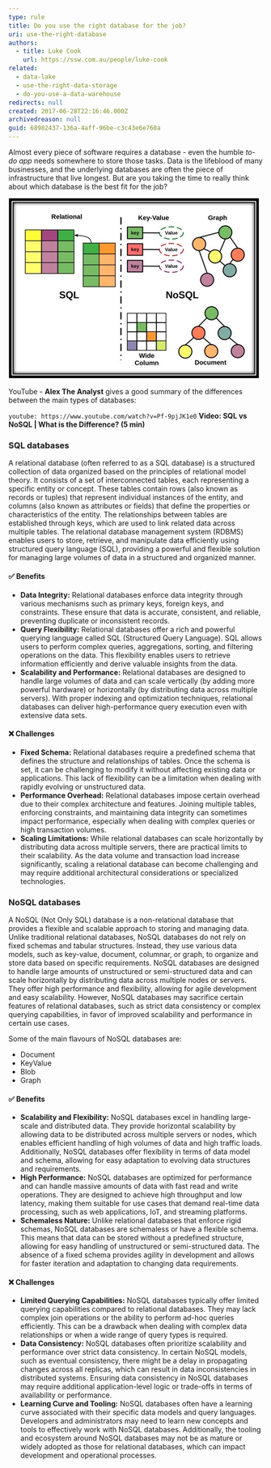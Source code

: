 ```yaml
---
type: rule
title: Do you use the right database for the job?
uri: use-the-right-database
authors:
  - title: Luke Cook
    url: https://ssw.com.au/people/luke-cook
related:
  - data-lake
  - use-the-right-data-storage
  - do-you-use-a-data-warehouse
redirects: null
created: 2017-06-28T22:16:46.000Z
archivedreason: null
guid: 68982437-136a-4aff-96be-c3c43e6e760a
---
```

Almost every piece of software requires a database - even the humble *to-do app* needs somewhere to store those tasks. Data is the lifeblood of many businesses, and the underlying databases are often the piece of infrastructure that live longest. But are you taking the time to really think about which database is the best fit for the job?

<!--endintro-->

![Figure: Which database is the best fit for the job?](right-db.jpg)

YouTube - **Alex The Analyst** gives a good summary of the differences between the main types of databases:

`youtube: https://www.youtube.com/watch?v=Pf-9pjJK1e0`
**Video: SQL vs NoSQL | What is the Difference? (5 min)**

### SQL databases

A relational database (often referred to as a SQL database) is a structured collection of data organized based on the principles of relational model theory. It consists of a set of interconnected tables, each representing a specific entity or concept. These tables contain rows (also known as records or tuples) that represent individual instances of the entity, and columns (also known as attributes or fields) that define the properties or characteristics of the entity. The relationships between tables are established through keys, which are used to link related data across multiple tables. The relational database management system (RDBMS) enables users to store, retrieve, and manipulate data efficiently using structured query language (SQL), providing a powerful and flexible solution for managing large volumes of data in a structured and organized manner.

#### ✅ Benefits

* **Data Integrity:** Relational databases enforce data integrity through various mechanisms such as primary keys, foreign keys, and constraints. These ensure that data is accurate, consistent, and reliable, preventing duplicate or inconsistent records.
* **Query Flexibility:** Relational databases offer a rich and powerful querying language called SQL (Structured Query Language). SQL allows users to perform complex queries, aggregations, sorting, and filtering operations on the data. This flexibility enables users to retrieve information efficiently and derive valuable insights from the data.
* **Scalability and Performance:** Relational databases are designed to handle large volumes of data and can scale vertically (by adding more powerful hardware) or horizontally (by distributing data across multiple servers). With proper indexing and optimization techniques, relational databases can deliver high-performance query execution even with extensive data sets.

#### ❌ Challenges

* **Fixed Schema:** Relational databases require a predefined schema that defines the structure and relationships of tables. Once the schema is set, it can be challenging to modify it without affecting existing data or applications. This lack of flexibility can be a limitation when dealing with rapidly evolving or unstructured data.
* **Performance Overhead:** Relational databases impose certain overhead due to their complex architecture and features. Joining multiple tables, enforcing constraints, and maintaining data integrity can sometimes impact performance, especially when dealing with complex queries or high transaction volumes.
* **Scaling Limitations:** While relational databases can scale horizontally by distributing data across multiple servers, there are practical limits to their scalability. As the data volume and transaction load increase significantly, scaling a relational database can become challenging and may require additional architectural considerations or specialized technologies.

### NoSQL databases

A NoSQL (Not Only SQL) database is a non-relational database that provides a flexible and scalable approach to storing and managing data. Unlike traditional relational databases, NoSQL databases do not rely on fixed schemas and tabular structures. Instead, they use various data models, such as key-value, document, columnar, or graph, to organize and store data based on specific requirements. NoSQL databases are designed to handle large amounts of unstructured or semi-structured data and can scale horizontally by distributing data across multiple nodes or servers. They offer high performance and flexibility, allowing for agile development and easy scalability. However, NoSQL databases may sacrifice certain features of relational databases, such as strict data consistency or complex querying capabilities, in favor of improved scalability and performance in certain use cases.

Some of the main flavours of NoSQL databases are:

* Document
* KeyValue
* Blob
* Graph

#### ✅ Benefits

* **Scalability and Flexibility:** NoSQL databases excel in handling large-scale and distributed data. They provide horizontal scalability by allowing data to be distributed across multiple servers or nodes, which enables efficient handling of high volumes of data and high traffic loads. Additionally, NoSQL databases offer flexibility in terms of data model and schema, allowing for easy adaptation to evolving data structures and requirements.
* **High Performance:** NoSQL databases are optimized for performance and can handle massive amounts of data with fast read and write operations. They are designed to achieve high throughput and low latency, making them suitable for use cases that demand real-time data processing, such as web applications, IoT, and streaming platforms.
* **Schemaless Nature:** Unlike relational databases that enforce rigid schemas, NoSQL databases are schemaless or have a flexible schema. This means that data can be stored without a predefined structure, allowing for easy handling of unstructured or semi-structured data. The absence of a fixed schema provides agility in development and allows for faster iteration and adaptation to changing data requirements.

#### ❌ Challenges

* **Limited Querying Capabilities:** NoSQL databases typically offer limited querying capabilities compared to relational databases. They may lack complex join operations or the ability to perform ad-hoc queries efficiently. This can be a drawback when dealing with complex data relationships or when a wide range of query types is required.
* **Data Consistency:** NoSQL databases often prioritize scalability and performance over strict data consistency. In certain NoSQL models, such as eventual consistency, there might be a delay in propagating changes across all replicas, which can result in data inconsistencies in distributed systems. Ensuring data consistency in NoSQL databases may require additional application-level logic or trade-offs in terms of availability or performance.
* **Learning Curve and Tooling:** NoSQL databases often have a learning curve associated with their specific data models and query languages. Developers and administrators may need to learn new concepts and tools to effectively work with NoSQL databases. Additionally, the tooling and ecosystem around NoSQL databases may not be as mature or widely adopted as those for relational databases, which can impact development and operational processes.
